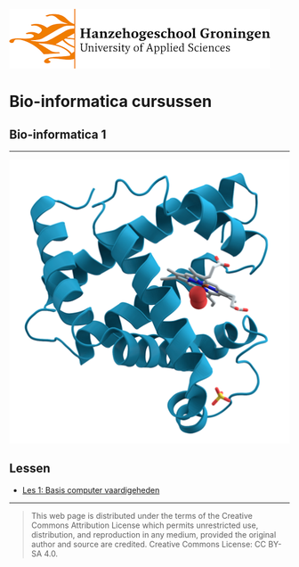 ![Hanze](../hanze/hanze.png)

# Bio-informatica cursussen

## Bio-informatica 1
---

![Pic](./pics/fig1.png)

## Lessen
- [Les 1: Basis computer vaardigeheden](./basic_skills/basic_skills.md)

--- 


>This web page is distributed under the terms of the Creative Commons Attribution License which permits unrestricted use, distribution, and reproduction in any medium, provided the original author and source are credited.
>Creative Commons License: CC BY-SA 4.0.

